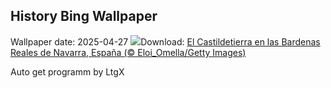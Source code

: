 ## History Bing Wallpaper
Wallpaper date: 2025-04-27
![](https://www.bing.com/th?id=OHR.Castildetierra_ES-ES9629386205_UHD.jpg&w=1000)Download: [El Castildetierra en las Bardenas Reales de Navarra, España (© Eloi_Omella/Getty Images)](https://www.bing.com/th?id=OHR.Castildetierra_ES-ES9629386205_UHD.jpg)

Auto get programm by LtgX
